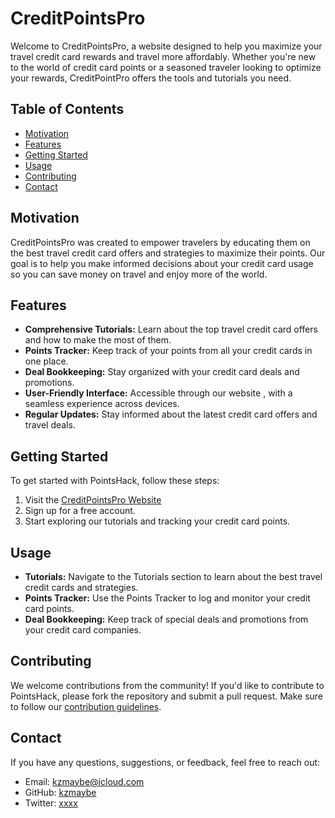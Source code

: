# CreditPointsPro

Welcome to CreditPointsPro, a website designed to help you maximize your travel credit card rewards and travel more affordably. Whether you're new to the world of credit card points or a seasoned traveler looking to optimize your rewards, CreditPointPro offers the tools and tutorials you need.

## Table of Contents

- [Motivation](#motivation)
- [Features](#features)
- [Getting Started](#getting-started)
- [Usage](#usage)
- [Contributing](#contributing)
- [Contact](#contact)

## Motivation

CreditPointsPro was created to empower travelers by educating them on the best travel credit card offers and strategies to maximize their points. Our goal is to help you make informed decisions about your credit card usage so you can save money on travel and enjoy more of the world.

## Features

- **Comprehensive Tutorials:** Learn about the top travel credit card offers and how to make the most of them.
- **Points Tracker:** Keep track of your points from all your credit cards in one place.
- **Deal Bookkeeping:** Stay organized with your credit card deals and promotions.
- **User-Friendly Interface:** Accessible through our website , with a seamless experience across devices.
- **Regular Updates:** Stay informed about the latest credit card offers and travel deals.

## Getting Started

To get started with PointsHack, follow these steps:

1. Visit the [CreditPointsPro Website](https://creditpointpros.github.io/CreditPointsPro-Website/)
2. Sign up for a free account.
3. Start exploring our tutorials and tracking your credit card points.

## Usage

- **Tutorials:** Navigate to the Tutorials section to learn about the best travel credit cards and strategies.
- **Points Tracker:** Use the Points Tracker to log and monitor your credit card points.
- **Deal Bookkeeping:** Keep track of special deals and promotions from your credit card companies.

## Contributing

We welcome contributions from the community! If you'd like to contribute to PointsHack, please fork the repository and submit a pull request. Make sure to follow our [contribution guidelines](CONTRIBUTING.md).

## Contact

If you have any questions, suggestions, or feedback, feel free to reach out:

- Email: kzmaybe@icloud.com
- GitHub: [kzmaybe](https://github.com/kzmaybe)
- Twitter: [xxxx](https://twitter.com/XXXXXX)

